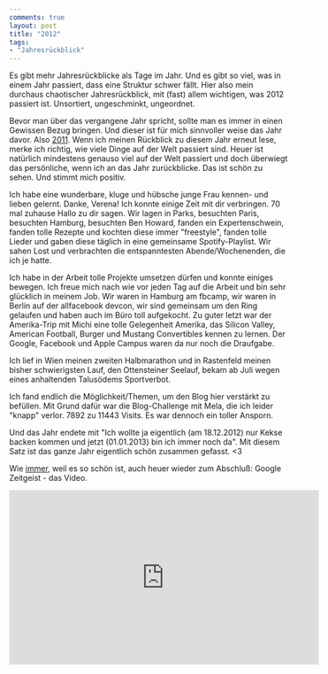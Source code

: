 ```yaml
---
comments: true
layout: post
title: "2012"
tags:
- "Jahresrückblick"
---
```

Es gibt mehr Jahresrückblicke als Tage im Jahr. Und es gibt so viel, was in einem Jahr passiert, dass eine Struktur schwer fällt. Hier also mein durchaus chaotischer Jahresrückblick, mit (fast) allem wichtigen, was 2012 passiert ist. Unsortiert, ungeschminkt, ungeordnet.


Bevor man über das vergangene Jahr spricht, sollte man es immer in einen Gewissen Bezug bringen. Und dieser ist für mich sinnvoller weise das Jahr davor. Also <a title="2011" href="http://johannes.nagl.name/2011/jahresrueckblick-2011/">2011</a>. Wenn ich meinen Rückblick zu diesem Jahr erneut lese, merke ich richtig, wie viele Dinge auf der Welt passiert sind. Heuer ist natürlich mindestens genauso viel auf der Welt passiert und doch überwiegt das persönliche, wenn ich an das Jahr zurückblicke. Das ist schön zu sehen. Und stimmt mich positiv.

Ich habe eine wunderbare, kluge und hübsche junge Frau kennen- und lieben gelernt. Danke, Verena! Ich konnte einige Zeit mit dir verbringen. 70 mal zuhause Hallo zu dir sagen. Wir lagen in Parks, besuchten Paris, besuchten Hamburg, besuchten Ben Howard, fanden ein Expertenschwein, fanden tolle Rezepte und kochten diese immer "freestyle", fanden tolle Lieder und gaben diese täglich in eine gemeinsame Spotify-Playlist. Wir sahen Lost und verbrachten die entspanntesten Abende/Wochenenden, die ich je hatte.

Ich habe in der Arbeit tolle Projekte umsetzen dürfen und konnte einiges bewegen. Ich freue mich nach wie vor jeden Tag auf die Arbeit und bin sehr glücklich in meinem Job. Wir waren in Hamburg am fbcamp, wir waren in Berlin auf der allfacebook devcon, wir sind gemeinsam um den Ring gelaufen und haben auch im Büro toll aufgekocht. Zu guter letzt war der Amerika-Trip mit Michi eine tolle Gelegenheit Amerika, das Silicon Valley, American Football, Burger und Mustang Convertibles kennen zu lernen. Der Google, Facebook und Apple Campus waren da nur noch die Draufgabe.

Ich lief in Wien meinen zweiten Halbmarathon und in Rastenfeld meinen bisher schwierigsten Lauf, den Ottensteiner Seelauf, bekam ab Juli wegen eines anhaltenden Talusödems Sportverbot.

Ich fand endlich die Möglichkeit/Themen, um den Blog hier verstärkt zu befüllen. Mit Grund dafür war die Blog-Challenge mit Mela, die ich leider "knapp" verlor. 7892 zu 11443 Visits. Es war dennoch ein toller Ansporn.

Und das Jahr endete mit "Ich wollte ja eigentlich (am 18.12.2012) nur Kekse backen kommen und jetzt (01.01.2013) bin ich immer noch da". Mit diesem Satz ist das ganze Jahr eigentlich schön zusammen gefasst. &lt;3

Wie <a href="http://johannes.nagl.name/2011/jahresrueckblick-2011/">immer</a>, weil es so schön ist, auch heuer wieder zum Abschluß: Google Zeitgeist - das Video.

<iframe width="560" height="315" src="http://www.youtube.com/embed/xY_MUB8adEQ" frameborder="0"> </iframe>
